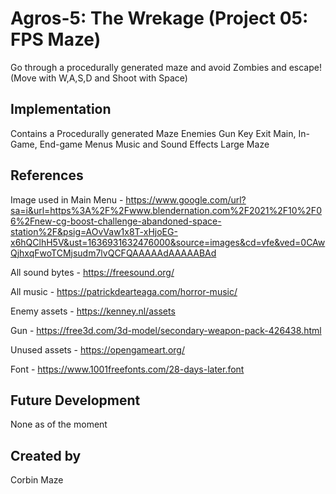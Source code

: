# Agros-5: The Wrekage (Project 05: FPS Maze)

Go through a procedurally generated maze and avoid Zombies and escape! (Move with W,A,S,D and Shoot with Space)

## Implementation
Contains a Procedurally generated Maze
Enemies
Gun
Key
Exit
Main, In-Game, End-game Menus
Music and Sound Effects
Large Maze

## References
Image used in Main Menu - https://www.google.com/url?sa=i&url=https%3A%2F%2Fwww.blendernation.com%2F2021%2F10%2F06%2Fnew-cg-boost-challenge-abandoned-space-station%2F&psig=AOvVaw1x8T-xHjoEG-x6hQClhH5V&ust=1636931632476000&source=images&cd=vfe&ved=0CAwQjhxqFwoTCMjsudm7lvQCFQAAAAAdAAAAABAd

All sound bytes - https://freesound.org/

All music - https://patrickdearteaga.com/horror-music/

Enemy assets - https://kenney.nl/assets

Gun - https://free3d.com/3d-model/secondary-weapon-pack-426438.html

Unused assets - https://opengameart.org/

Font - https://www.1001freefonts.com/28-days-later.font


## Future Development
None as of the moment

## Created by
Corbin Maze
